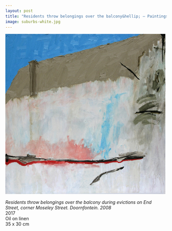 ```yaml
---
layout: post
title: "Residents throw belongings over the balcony&hellip; — Paintings — George Chapman"
image: suburbs-white.jpg
---
```

![George Chapman, 'Residents throw belongings over the balcony during evictions on End Street, corner Moseley Street. Doornfontein. 2008'](/assets/img/GC_UntitledISuburbs_2011.jpg)  
  
*Residents throw belongings over the balcony during evictions on End Street, corner Moseley Street. Doornfontein. 2008*  
2017  
Oil on linen  
35 x 30 cm  